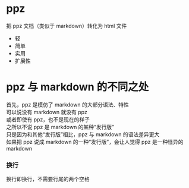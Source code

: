 # ppz
把 ppz 文档（类似于 markdown）转化为 html 文件

+ 轻
+ 简单
+ 实用
+ 扩展性

# ppz 与 markdown 的不同之处
首先，ppz 是模仿了 markdown 的大部分语法、特性  
可以说没有 markdown 就没有 ppz  
或者即使有 ppz，也不是现在的样子  
之所以不说 ppz 是 markdown 的某种“发行版”  
只是因为和其他“发行版”相比，ppz 与 markdown 的语法差异更大  
如果把 ppz 说成 markdown 的一种“发行版”，会让人觉得 ppz 是一种怪异的 markdown  

### 换行
换行即换行，不需要行尾的两个空格

